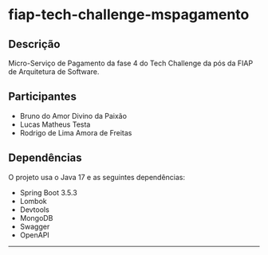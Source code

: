# fiap-tech-challenge-mspagamento
Descrição
---------
Micro-Serviço de Pagamento da fase 4 do Tech Challenge da pós da FIAP de Arquitetura de Software.

Participantes
-------------
* Bruno do Amor Divino da Paixão
* Lucas Matheus Testa
* Rodrigo de Lima Amora de Freitas

Dependências
------------
O projeto usa o Java 17 e as seguintes dependências:
* Spring Boot 3.5.3
* Lombok
* Devtools
* MongoDB
* Swagger
* OpenAPI

<hr>
